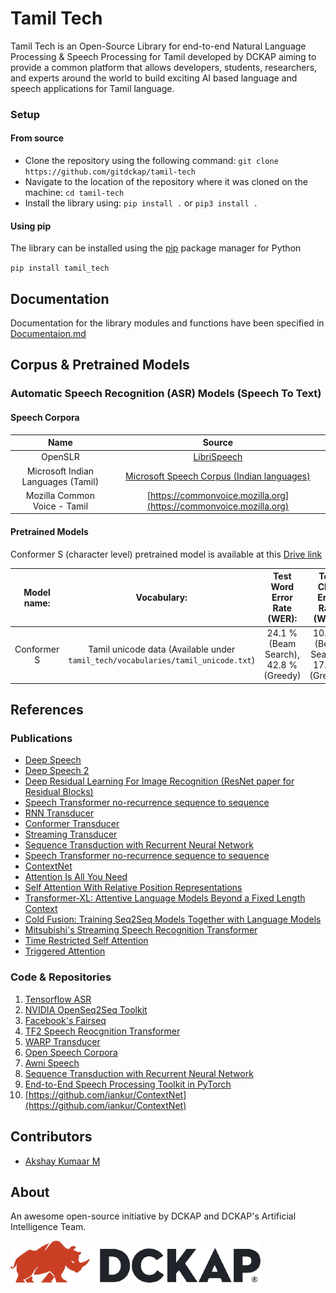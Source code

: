 # Tamil Tech

Tamil Tech is an Open-Source Library for end-to-end Natural Language Processing & Speech Processing for Tamil developed by DCKAP aiming to provide a common platform that allows developers, students, researchers, and experts around the world to build exciting AI based language and speech applications for Tamil language.

### Setup

#### From source 

* Clone the repository using the following command: `git clone https://github.com/gitdckap/tamil-tech`
* Navigate to the location of the repository where it was cloned on the machine: `cd tamil-tech`
* Install the library using: `pip install .` or `pip3 install .`

#### Using pip

The library can be installed using the [pip](https://www.google.com/url?sa=t&rct=j&q=&esrc=s&source=web&cd=&cad=rja&uact=8&ved=2ahUKEwif8Z7nr63uAhURfisKHVs0D7QQFjAAegQICBAC&url=https%3A%2F%2Fpypi.org%2Fproject%2Fpip%2F&usg=AOvVaw3bSOt-iIC9cvaKRbpvf4Yu) package manager for Python

`pip install tamil_tech`

## Documentation

Documentation for the library modules and functions have been specified in [Documentaion.md](tamil_tech/Documentation/md)

## Corpus & Pretrained Models

### Automatic Speech Recognition (ASR) Models (Speech To Text)

#### Speech Corpora

|               **Name**             |                                                  **Source**                                                         |
| :--------------------------------: | :-----------------------------------------------------------------------------------------------------------------: |
| OpenSLR                            |                                      [LibriSpeech](http://www.openslr.org/65)                                       |
| Microsoft Indian Languages (Tamil) | [Microsoft Speech Corpus (Indian languages)](https://msropendata.com/datasets/7230b4b1-912d-400e-be58-f84e0512985e) |
| Mozilla Common Voice - Tamil       |                      [https://commonvoice.mozilla.org](https://commonvoice.mozilla.org)                             |

#### Pretrained Models

Conformer S (character level) pretrained model is available at this [Drive link](https://drive.google.com/file/d/1thvXVQeqr0c-txBPEDvX8tNyniuo6SXW/view?usp=sharing)

| **Model name:**                 |                                 **Vocabulary:**                                   |     **Test Word Error Rate (WER):**     |           **Test Char Error Rate (WER):**        |
| :-----------------------------: | :-------------------------------------------------------------------------------: | :-------------------------------------: | :----------------------------------------------: |
| Conformer S                     |  Tamil unicode data (Available under `tamil_tech/vocabularies/tamil_unicode.txt`) |  24.1 % (Beam Search), 42.8 % (Greedy)  |       10.2 % (Beam Search), 17.1 % (Greedy)      |

## References

### Publications

* [Deep Speech](https://arxiv.org/abs/1412.5567.pdf)
* [Deep Speech 2](https://arxiv.org/pdf/1512.02595.pdf)
* [Deep Residual Learning For Image Recognition (ResNet paper for Residual Blocks)](https://arxiv.org/pdf/1512.03385.pdf)
* [Speech Transformer no-recurrence sequence to sequence](http://150.162.46.34:8080/icassp2018/ICASSP18_USB/pdfs/0005884.pdf)
* [RNN Transducer](https://arxiv.org/pdf/1211.3711.pdf)
* [Conformer Transducer](https://arxiv.org/pdf/2005.08100.pdf)
* [Streaming Transducer](https://arxiv.org/abs/1811.06621.pdf)
* [Sequence Transduction with Recurrent Neural Network](https://arxiv.org/abs/1211.3711)
* [Speech Transformer no-recurrence sequence to sequence](http://150.162.46.34:8080/icassp2018/ICASSP18_USB/pdfs/0005884.pdf)
* [ContextNet](http://arxiv.org/abs/2005.03191.pdf)
* [Attention Is All You Need](https://arxiv.org/abs/1706.03762)
* [Self Attention With Relative Position Representations](https://arxiv.org/pdf/1803.02155v2.pdf)
* [Transformer-XL: Attentive Language Models Beyond a Fixed Length Context](https://arxiv.org/pdf/1901.02860.pdf)
* [Cold Fusion: Training Seq2Seq Models Together with Language Models](https://arxiv.org/pdf/1708.06426.pdf)
* [Mitsubishi's Streaming Speech Recognition Transformer](https://www.merl.com/publications/docs/TR2020-040.pdf)
* [Time Restricted Self Attention](https://www.danielpovey.com/files/2018_icassp_attention.pdf)
* [Triggered Attention](https://www.merl.com/publications/docs/TR2019-015.pdf)

### Code & Repositories

1. [Tensorflow ASR](https://github.com/TensorSpeech/TensorFlowASR)
2. [NVIDIA OpenSeq2Seq Toolkit](https://github.com/NVIDIA/OpenSeq2Seq)
3. [Facebook's Fairseq](https://github.com/pytorch/fairseq)
4. [TF2 Speech Reocgnition Transformer](https://github.com/YoungloLee/tf2-speech-recognition-transformer)
5. [WARP Transducer](https://github.com/noahchalifour/warp-transducer)
6. [Open Speech Corpora](https://github.com/JRMeyer/open-speech-corpora)
7. [Awni Speech](https://github.com/awni/speech)
8. [Sequence Transduction with Recurrent Neural Network](https://arxiv.org/abs/1211.3711)
9. [End-to-End Speech Processing Toolkit in PyTorch](https://github.com/espnet/espnet)
10. [https://github.com/iankur/ContextNet](https://github.com/iankur/ContextNet)

## Contributors

* [Akshay Kumaar M](https://github.com/aksh-ai)

## About

An awesome open-source initiative by DCKAP and DCKAP's Artificial Intelligence Team.

![DCKAP Logo](images/DCKAP-Organization-Logo.png)
